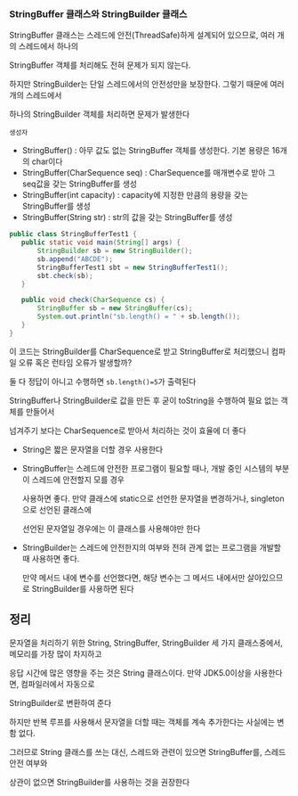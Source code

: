 

### StringBuffer 클래스와 StringBuilder 클래스

StringBuffer 클래스는 스레드에 안전(ThreadSafe)하게 설계되어 있으므로, 여러 개의 스레드에서 하나의

StringBuffer 객체를 처리해도 전혀 문제가 되지 않는다.

하지만 StringBuilder는 단일 스레드에서의 안전성만을 보장한다. 그렇기 때문에 여러 개의 스레드에서

하나의 StringBuilder 객체를 처리하면 문제가 발생한다

`생성자`

- StringBuffer() : 아무 값도 없는 StringBuffer 객체를 생성한다. 기본 용량은 16개의 char이다
- StringBuffer(CharSequence seq) : CharSequence를 매개변수로 받아 그 seq값을 갖는 StringBuffer를 생성
- StringBuffer(int capacity) : capacity에 지정한 만큼의 용량을 갖는 StringBuffer를 생성
- StringBuffer(String str) : str의 값을 갖는 StringBuffer를 생성

 ```java
public class StringBufferTest1 {
    public static void main(String[] args) {
        StringBuilder sb = new StringBuilder();
        sb.append("ABCDE");
        StringBufferTest1 sbt = new StringBufferTest1();
        sbt.check(sb);
    }

    public void check(CharSequence cs) {
        StringBuffer sb = new StringBuffer(cs);
        System.out.println("sb.length() = " + sb.length());
    }
}
 ```

 이 코드는 StringBuilder를 CharSequence로 받고 StringBuffer로 처리했으니 컴파일 오류 혹은 런타임 오류가 발생할까?

 둘 다 정답이 아니고 수행하면 `sb.length()=5`가 출력된다

 StringBuffer나 StringBuilder로 값을 만든 후 굳이 toString을 수행하여 필요 없는 객체를 만들어서 

 넘겨주기 보다는 CharSequence로 받아서 처리하는 것이 효율에 더 좋다


 - String은 짧은 문자열을 더할 경우 사용한다
 - StringBuffer는 스레드에 안전한 프로그램이 필요할 때나, 개발 중인 시스템의 부분이 스레드에 안전할지 모를 경우

    사용하면 좋다. 만약 클래스에 static으로 선언한 문자열을 변경하거나, singleton으로 선언된 클래스에

    선언된 문자열일 경우에는 이 클래스를 사용해야만 한다
- StringBuilder는 스레드에 안전한지의 여부와 전혀 관계 없는 프로그램을 개발할 때 사용하면 좋다.

    만약 메서드 내에 변수를 선언했다면, 해당 변수는 그 메서드 내에서만 살아있으므로 StringBuilder를 사용하면 된다

## 정리

문자열을 처리하기 위한 String, StringBuffer, StringBuilder 세 가지 클래스중에서, 메모리를 가장 많이 차지하고

응답 시간에 많은 영향을 주는 것은 String 클래스이다. 만약 JDK5.0이상을 사용한다면, 컴파일러에서 자동으로

StringBuilder로 변환하여 준다

하지만 반복 루프를 사용해서 문자열을 더할 때는 객체를 계속 추가한다는 사실에는 변함 없다.

그러므로 String 클래스를 쓰는 대신, 스레드와 관련이 있으면 StringBuffer를, 스레드 안전 여부와

상관이 없으면 StringBuilder를 사용하는 것을 권장한다